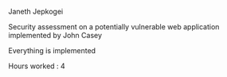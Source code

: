 Janeth Jepkogei

Security assessment on a potentially vulnerable web application implemented by John Casey

Everything is implemented

Hours worked : 4 